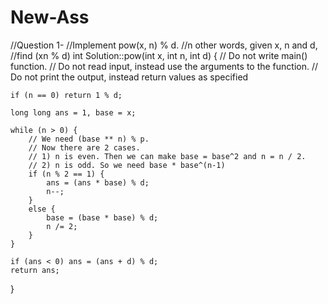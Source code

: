 # New-Ass
//Question 1-
//Implement pow(x, n) % d.
//n other words, given x, n and d,
//find (xn % d)
int Solution::pow(int x, int n, int d) {
    // Do not write main() function.
    // Do not read input, instead use the arguments to the function.
    // Do not print the output, instead return values as specified



	if (n == 0) return 1 % d;

    long long ans = 1, base = x;
    
	while (n > 0) {
        // We need (base ** n) % p. 
        // Now there are 2 cases. 
        // 1) n is even. Then we can make base = base^2 and n = n / 2.
        // 2) n is odd. So we need base * base^(n-1) 
        if (n % 2 == 1) {
            ans = (ans * base) % d;
            n--;
        } 
		else {
            base = (base * base) % d;
            n /= 2;
        }
    }
    
    if (ans < 0) ans = (ans + d) % d;
    return ans;    
}
